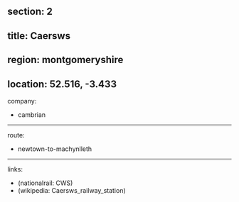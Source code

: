 section: 2
----
title: Caersws
----
region: montgomeryshire
----
location: 52.516, -3.433
----
company:
- cambrian
----
route:
- newtown-to-machynlleth
----
links:
- (nationalrail: CWS)
- (wikipedia: Caersws_railway_station)
